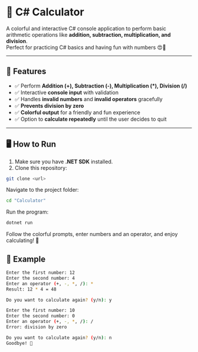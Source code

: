# 🧮 C# Calculator

A colorful and interactive C# console application to perform basic arithmetic operations like **addition, subtraction, multiplication, and division**.  
Perfect for practicing C# basics and having fun with numbers 😍💖

---

## 🌟 Features

- ✅ Perform **Addition (+), Subtraction (-), Multiplication (*), Division (/)**  
- ✅ Interactive **console input** with validation  
- ✅ Handles **invalid numbers** and **invalid operators** gracefully  
- ✅ **Prevents division by zero**  
- ✅ **Colorful output** for a friendly and fun experience  
- ✅ Option to **calculate repeatedly** until the user decides to quit  

---

## 🖥 How to Run

1. Make sure you have **.NET SDK** installed.  
2. Clone this repository:

```bash
git clone <url>
```

Navigate to the project folder:
```bash
cd "Calculator"
```

Run the program:
```bash
dotnet run
```
Follow the colorful prompts, enter numbers and an operator, and enjoy calculating! 🎉

## 📝 Example
```bash
Enter the first number: 12
Enter the second number: 4
Enter an operator (+, -, *, /): *
Result: 12 * 4 = 48

Do you want to calculate again? (y/n): y

Enter the first number: 10
Enter the second number: 0
Enter an operator (+, -, *, /): /
Error: division by zero

Do you want to calculate again? (y/n): n
Goodbye! 👋
```